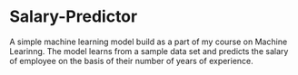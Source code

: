 # Salary-Predictor

A simple machine learning model build as a part of my course on Machine Learinng.
The model learns from a sample data set and predicts the salary of employee on the basis of their number of years of experience.

